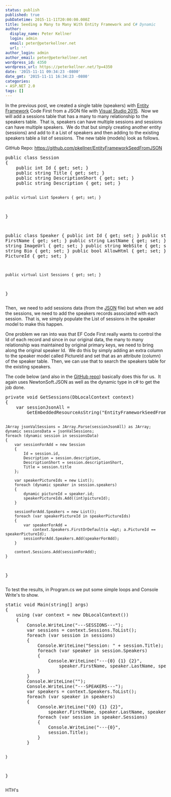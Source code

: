 ```yaml
---
status: publish
published: true
pubDatetime: 2015-11-11T20:00:00.000Z
title: Seeding a Many to Many With Entity Framework and C# Dynamic
author:
  display_name: Peter Kellner
  login: admin
  email: peter@peterkellner.net
  url: ''
author_login: admin
author_email: peter@peterkellner.net
wordpress_id: 4350
wordpress_url: https://peterkellner.net/?p=4350
date: '2015-11-11 09:34:23 -0800'
date_gmt: '2015-11-11 16:34:23 -0800'
categories:
- ASP.NET 2.0
tags: []
---
```

<p>In the previous post, we created a single table (speakers) with <a href="https://msdn.microsoft.com/en-us/data/aa937723">Entity Framework</a> Code First from a JSON file with <a href="https://www.visualstudio.com/en-us/products/vs-2015-product-editions.aspx">Visual Studio 2015</a>.&#160; Now we will add a sessions table that has a many to many relationship to the speakers table.&#160; That is, speakers can have multiple sessions and sessions can have multiple speakers.&#160; We do that but simply creating another entity (sessions) and add to it a List of speakers and then adding to the existing speakers table a list of sessions.&#160; The new table (models) look as follows.</p>
<p>GitHub Repo: <a title="https://github.com/pkellner/EntityFrameworkSeedFromJSON" href="https://github.com/pkellner/EntityFrameworkSeedFromJSON">https://github.com/pkellner/EntityFrameworkSeedFromJSON</a></p>
<pre lang="cs" class="class">public class Session
{
    public int Id { get; set; }
    public string Title { get; set; }
    public string DescriptionShort { get; set; }
    public string Description { get; set; }

    public virtual List Speakers { get; set; }
}

public class Speaker
{
    public int Id { get; set; }
    public string FirstName { get; set; }
    public string LastName { get; set; }
    public string ImageUrl { get; set; }
    public string WebSite { get; set; }
    public string Bio { get; set; }
    public bool AllowHtml { get; set; }
    public int PictureId { get; set; }

    public virtual List Sessions { get; set; }
}</pre>
<p>Then,&#160; we need to add sessions data (from the <a href="http://json.org">JSON</a> file) but when we add the sessions, we need to add the speakers records associated with each session.&#160; That is, we simply populate the List of sessions in the speaker model to make this happen.</p>
<p>One problem we ran into was that EF Code First really wants to control the Id of each record and since in our original data, the many to many relationship was maintained by original primary keys, we need to bring along the original speaker Id.&#160; We do this by simply adding an extra column to the speaker model called PictureId and set that as an attribute (column) of the speaker table.&#160; Then, we can use that to search the speakers table for the existing speakers.</p>
<p>The code below (and also in the <a href="https://github.com/pkellner/EntityFrameworkSeedFromJSON">GitHub repo</a>) basically does this for us.&#160; It again uses NewtonSoft.JSON as well as the dynamic type in c# to get the job done.</p>
<pre lang="cs" class="class">private void GetSessions(DbLocalContext context)
{
    var sessionJsonAll = 
        GetEmbeddedResourceAsString(&quot;EntityFrameworkSeedFromJSON.session.json&quot;);

    JArray jsonValSessions = JArray.Parse(sessionJsonAll) as JArray;
    dynamic sessionsData = jsonValSessions;
    foreach (dynamic session in sessionsData)
    {
        var sessionForAdd = new Session
        {
            Id = session.id,
            Description = session.description,
            DescriptionShort = session.descriptionShort,
            Title = session.title
        };

        var speakerPictureIds = new List();
        foreach (dynamic speaker in session.speakers)
        {
            dynamic pictureId = speaker.id;
            speakerPictureIds.Add((int)pictureId);
        }

        sessionForAdd.Speakers = new List();
        foreach (var speakerPictureId in speakerPictureIds)
        {
            var speakerForAdd = 
                context.Speakers.FirstOrDefault(a =&gt; a.PictureId == speakerPictureId);
            sessionForAdd.Speakers.Add(speakerForAdd);
        }

        context.Sessions.Add(sessionForAdd);
    }
}</pre>
<p>To test the results, in Program.cs we put some simple loops and Console Write's to show.</p>
<pre lang="cs" class="class">static void Main(string[] args)
{
    using (var context = new DbLocalContext())
    {
        Console.WriteLine(&quot;---SESSIONS---&quot;);
        var sessions = context.Sessions.ToList();
        foreach (var session in sessions)
        {
            Console.WriteLine(&quot;Session: &quot; + session.Title);
            foreach (var speaker in session.Speakers)
            {
                Console.WriteLine(&quot;---{0} {1} {2}&quot;,
                    speaker.FirstName, speaker.LastName, speaker.PictureId);
            }
        }
        Console.WriteLine(&quot;&quot;);
        Console.WriteLine(&quot;---SPEAKERS---&quot;);
        var speakers = context.Speakers.ToList();
        foreach (var speaker in speakers)
        {
            Console.WriteLine(&quot;{0} {1} {2}&quot;,
                speaker.FirstName, speaker.LastName, speaker.PictureId);
            foreach (var session in speaker.Sessions)
            {
                Console.WriteLine(&quot;---{0}&quot;,
                session.Title);
            }
        }

    }

}</pre>
<p>HTH's</p>
